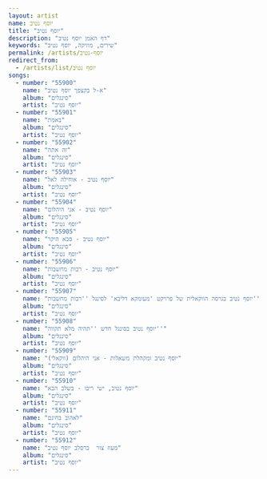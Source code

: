 ```yaml
---
layout: artist
name: יוסף נטיב
title: "יוסף נטיב"
description: "דף האמן יוסף נטיב"
keywords: "שירים, מוזיקה, יוסף נטיב"
permalink: /artists/יוסף-נטיב
redirect_from:
  - /artists/list/יוסף נטיב
songs:
  - number: "55900"
    name: "א-ל בקצפך יוסף נטיב"
    album: "סינגלים"
    artist: "יוסף נטיב"
  - number: "55901"
    name: "באמת"
    album: "סינגלים"
    artist: "יוסף נטיב"
  - number: "55902"
    name: "זה אתה"
    album: "סינגלים"
    artist: "יוסף נטיב"
  - number: "55903"
    name: "יוסף נטיב - אוחילה לאל"
    album: "סינגלים"
    artist: "יוסף נטיב"
  - number: "55904"
    name: "יוסף נטיב - אני היהלום"
    album: "סינגלים"
    artist: "יוסף נטיב"
  - number: "55905"
    name: "יוסף נטיב - סבא היקר"
    album: "סינגלים"
    artist: "יוסף נטיב"
  - number: "55906"
    name: "יוסף נטיב - רבות מחשבות"
    album: "סינגלים"
    artist: "יוסף נטיב"
  - number: "55907"
    name: "יוסף נטיב בגרסה הווקאלית של פרויקט 'מעומקא דליבא' לסינגל ''רבות מחשבות''"
    album: "סינגלים"
    artist: "יוסף נטיב"
  - number: "55908"
    name: "יוסף נטיב בסינגל חדש ''תהיה מלא תקווה''"
    album: "סינגלים"
    artist: "יוסף נטיב"
  - number: "55909"
    name: "יוסף נטיב ומקהלת משאלות - אני היהלום (ווקאלי)"
    album: "סינגלים"
    artist: "יוסף נטיב"
  - number: "55910"
    name: "יוסף נטיב, ישי ריבו - בשלב הבא"
    album: "סינגלים"
    artist: "יוסף נטיב"
  - number: "55911"
    name: "לאהוב בחינם"
    album: "סינגלים"
    artist: "יוסף נטיב"
  - number: "55912"
    name: "מעוז צור  ברסלב יוסף נטיב"
    album: "סינגלים"
    artist: "יוסף נטיב"
---
```

